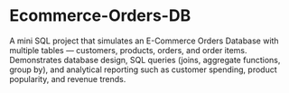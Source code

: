 # Ecommerce-Orders-DB
A mini SQL project that simulates an E-Commerce Orders Database with multiple tables — customers, products, orders, and order items. Demonstrates database design, SQL queries (joins, aggregate functions, group by), and analytical reporting such as customer spending, product popularity, and revenue trends.
